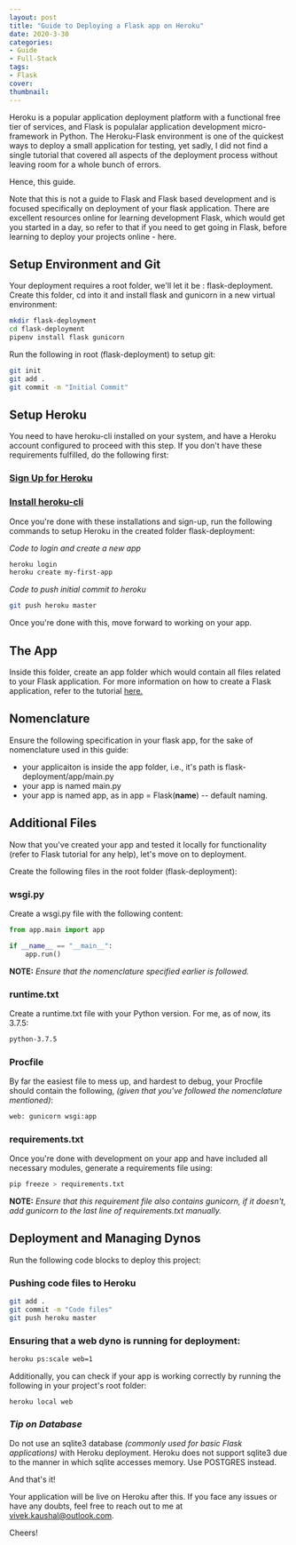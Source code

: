 ```yaml
---
layout: post
title: "Guide to Deploying a Flask app on Heroku"
date: 2020-3-30
categories:
- Guide
- Full-Stack
tags:
- Flask
cover:
thumbnail:
---
```


Heroku is a popular application deployment platform with a functional free tier of services, and Flask is populalar application development micro-framework in Python. The Heroku-Flask environment is one of the quickest ways to deploy a small application for testing, yet sadly, I did not find a single tutorial that covered all aspects of the deployment process without leaving room for a whole bunch of errors.

Hence, this guide.

<!--more-->

Note that this is not a guide to Flask and Flask based development and is focused specifically on deployment of your flask application. There are excellent resources online for learning development Flask, which would get you started in a day, so refer to that if you need to get going in Flask, before learning to deploy your projects online - here.

## Setup Environment and Git
Your deployment requires a root folder, we'll let it be : flask-deployment. Create this folder, cd into it and install flask and gunicorn in a new virtual environment:

```bash
mkdir flask-deployment
cd flask-deployment
pipenv install flask gunicorn
```

Run the following in root (flask-deployment) to setup git:

```bash
git init
git add .
git commit -m "Initial Commit"
```

## Setup Heroku

You need to have heroku-cli installed on your system, and have a Heroku account configured to proceed with this step. If you don't have these requirements fulfilled, do the following first:

### [Sign Up for Heroku](https://signup.heroku.com/)


### [Install heroku-cli](https://devcenter.heroku.com/articles/heroku-cli)

Once you're done with these installations and sign-up, run the following commands to setup Heroku in the created folder flask-deployment:

*Code to login and create a new app*
```bash
heroku login
heroku create my-first-app
```
*Code to push initial commit to heroku*
```bash
git push heroku master
```

Once you're done with this, move forward to working on your app.

## The App

Inside this folder, create an app folder which would contain all files related to your Flask application. For more information on how to create a Flask application, refer to the tutorial [here.](https://medium.com/bhavaniravi/build-your-1st-python-web-app-with-flask-b039d11f101c)

## Nomenclature

Ensure the following specification in your flask app, for the sake of nomenclature used in this guide:
- your applicaiton is inside the app folder, i.e., it's path is flask-deployment/app/main.py
- your app is named main.py
- your app is named app, as in app = Flask(__name__)  -- default naming.

## Additional Files

Now that you've created your app and tested it locally for functionality (refer to Flask tutorial for any help), let's move on to deployment.

Create the following files in the root folder (flask-deployment):

### wsgi.py

Create a wsgi.py file with the following content:

```python
from app.main import app

if __name__ == "__main__":
	app.run()
```
**NOTE:** *Ensure that the nomenclature specified earlier is followed.*

### runtime.txt

Create a runtime.txt file with your Python version. For me, as of now, its 3.7.5:

```bash
python-3.7.5
```

### Procfile

By far the easiest file to mess up, and hardest to debug, your Procfile should contain the following, *(given that you've followed the nomenclature mentioned)*:

```bash
web: gunicorn wsgi:app
```

### requirements.txt

Once you're done with development on your app and have included all necessary modules, generate a requirements file using:

```bash
pip freeze > requirements.txt
```

**NOTE:** *Ensure that this requirement file also contains gunicorn, if it doesn't, add gunicorn to the last line of requirements.txt manually.*

## Deployment and Managing Dynos

Run the following code blocks to deploy this project:

### Pushing code files to Heroku

```bash
git add .
git commit -m "Code files"
git push heroku master
```

### Ensuring that a web dyno is running for deployment:

```bash
heroku ps:scale web=1
```

Additionally, you can check if your app is working correctly by running the following in your project's root folder:

```heroku local web```

### *Tip on Database*

Do not use an sqlite3 database *(commonly used for basic Flask applications)* with Heroku deployment. Heroku does not support sqlite3 due to the manner in which sqlite accesses memory. Use POSTGRES instead.

And that's it!  

Your application will be live on Heroku after this. If you face any issues or have any doubts, feel free to reach out to me at [vivek.kaushal@outlook.com](mailto:vivek.kaushal@outlook.com).  

Cheers!